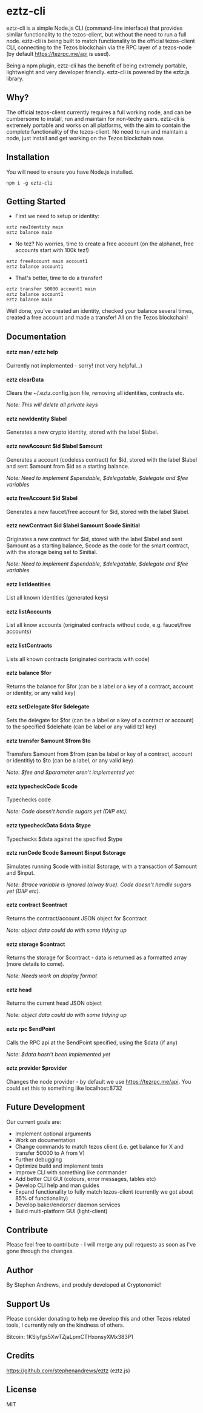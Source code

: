 # eztz-cli #
eztz-cli is a simple Node.js CLI (command-line interface) that provides similar functionality to the tezos-client, but without the need to run a full node. eztz-cli is being built to match functionality to the official tezos-client CLI, connecting to the Tezos blockchain via the RPC layer of a tezos-node (by default https://tezrpc.me/api is used).

Being a npm plugin, eztz-cli has the benefit of being extremely portable, lightweight and very developer friendly. eztz-cli is powered by the eztz.js library.

## Why?
The official tezos-client currently requires a full working node, and can be cumbersome to install, run and maintain for non-techy users. eztz-cli is extremely portable and works on all platforms, with the aim to contain the complete functionality of the tezos-client. No need to run and maintain a node, just install and get working on the Tezos blockchain now.

## Installation ##
You will need to ensure you have Node.js installed.

```
npm i -g eztz-cli
```

## Getting Started ##
* First we need to setup or identity:
```
eztz newIdentity main
eztz balance main
```
* No tez? No worries, time to create a free account (on the alphanet, free accounts start with 100k tez!)
```
eztz freeAccount main account1
eztz balance account1
```
* That's better, time to do a transfer!
```
eztz transfer 50000 account1 main
eztz balance account1
eztz balance main
```

Well done, you've created an identity, checked your balance several times, created a free account and made a transfer! All on the Tezos blockchain!

## Documentation
#### eztz man / eztz help
Currently not implemented - sorry! (not very helpful...)

#### eztz clearData
Clears the ~/.eztz.config.json file, removing all identities, contracts etc.

_Note: This will delete all private keys_

#### eztz newIdentity $label
Generates a new crypto identity, stored with the label $label.

#### eztz newAccount $id $label $amount
Generates a account (codeless contract) for $id, stored with the label $label and sent $amount from $id as a starting balance.

_Note: Need to implement $spendable, $delegatable, $delegate and $fee variables_

#### eztz freeAccount $id $label
Generates a new faucet/free account for $id, stored with the label $label.

#### eztz newContract $id $label $amount $code $initial
Originates a new contract for $id, stored with the label $label and sent $amount as a starting balance, $code as the code for the smart contract, with the storage being set to $initial.

_Note: Need to implement $spendable, $delegatable, $delegate and $fee variables_

#### eztz listIdentities
List all known identities (generated keys)

#### eztz listAccounts
List all know accounts (originated contracts without code, e.g. faucet/free accounts)

#### eztz listContracts
Lists all known contracts (originated contracts with code)

#### eztz balance $for
Returns the balance for $for (can be a label or a key of a contract, account or identity, or any valid key)

#### eztz setDelegate $for $delegate
Sets the delegate for $for (can be a label or a key of a contract or account) to the specified $delehate (can be label or any valid tz1 key)

#### eztz transfer $amount $from $to
Tramsfers $amount from $from (can be label or key of a contract, account or identitiy) to $to (can be a label, or any valid key)

_Note: $fee and $parameter aren't implemented yet_

#### eztz typecheckCode $code
Typechecks code

_Note: Code doesn't handle sugars yet (DIIP etc)._

#### eztz typecheckData $data $type
Typechecks $data against the specified $type

#### eztz runCode $code $amount $input $storage
Simulates running $code with initial $storage, with a transaction of $amount and $input.

_Note: $trace variable is ignored (alway true). Code doesn't handle sugars yet (DIIP etc)._

#### eztz contract $contract
Returns the contract/account JSON object for $contract

_Note: object data could do with some tidying up_

#### eztz storage $contract
Returns the storage for $contract - data is returned as a formatted array (more details to come).

_Note: Needs work on display format_

#### eztz head
Returns the current head JSON object

_Note: object data could do with some tidying up_

#### eztz rpc $endPoint
Calls the RPC api at the $endPoint specified, using the $data (if any)

_Note: $data hasn't been implemented yet_

#### eztz provider $provider
Changes the node provider - by default we use https://tezrpc.me/api. You could set this to something like localhost:8732


## Future Development
Our current goals are:
* Implement optional arguments
* Work on documentation
* Change commands to match tezos client (i.e. get balance for X and transfer 50000 to A from V)
* Further debugging
* Optimize build and implement tests
* Improve CLI with something like commander
* Add better CLI GUI (colours, error messages, tables etc)
* Develop CLI help and man guides
* Expand functionality to fully match tezos-client (currently we got about 85% of functionality)
* Develop baker/endorser daemon services
* Build multi-platform GUI (light-client)

## Contribute
Please feel free to contribute - I will merge any pull requests as soon as I've gone through the changes.

## Author
By Stephen Andrews, and produly developed at Cryptonomic!

## Support Us
Please consider donating to help me develop this and other Tezos related tools, I currently rely on the kindness of others.

Bitcoin: 1KSiyfgs5XwTZjaLpmCTHxonsyXMx383P1

## Credits
https://github.com/stephenandrews/eztz (eztz.js)

## License
MIT
